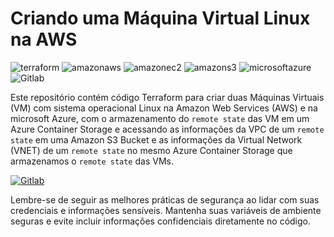 # Criando uma Máquina Virtual Linux na AWS

![terraform](https://img.shields.io/badge/-terraform-white?style=for-the-badge&logo=terraform&color=7B42BC&logoColor=white)
![amazonaws](https://img.shields.io/badge/-Amazon_Web_Services-white?style=for-the-badge&logo=amazonaws&color=232F3E&logoColor=white)
![amazonec2](https://img.shields.io/badge/-Amazon_EC2-white?style=for-the-badge&logo=amazonec2&color=ff9900&logoColor=white)
![amazons3](https://img.shields.io/badge/-Amazon_S3-white?style=for-the-badge&logo=amazons3&color=569A31&logoColor=white)
![microsoftazure](https://img.shields.io/badge/-Microsoft_Azure-white?style=for-the-badge&logo=microsoftazure&color=0078D7&logoColor=white)
![Gitlab](https://img.shields.io/badge/-Gitlab-white?style=for-the-badge&logo=gitlab&color=FC6D26&logoColor=white)

Este repositório contém código Terraform para criar duas Máquinas Virtuais (VM) com sistema operacional Linux na Amazon Web Services (AWS) e na microsoft Azure, com o armazenamento do `remote state` das VM em um Azure Container Storage e acessando as informações da VPC de um `remote state` em uma Amazon S3 Bucket e as informações da Virtual Network (VNET) de um `remote state` no mesmo Azure Container Storage que armazenamos o `remote state` das VMs.

[![Gitlab](https://img.shields.io/badge/-Repositório_do_Gitlab-white?style=for-the-badge&logo=gitlab&color=FC6D26&logoColor=white)](https://gitlab.com/SilvioCavalcantiBonfim/gitlab-ci)

Lembre-se de seguir as melhores práticas de segurança ao lidar com suas credenciais e informações sensíveis. Mantenha suas variáveis de ambiente seguras e evite incluir informações confidenciais diretamente no código.